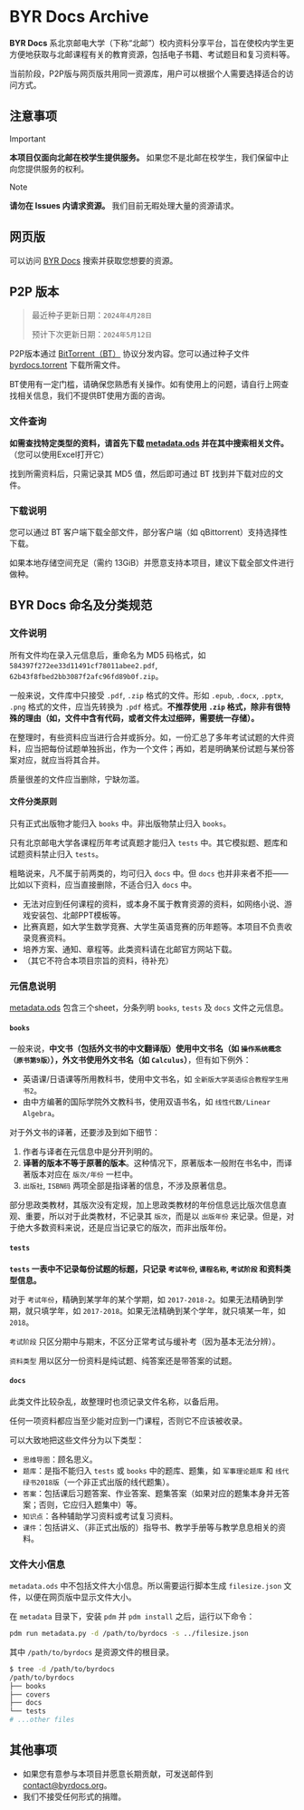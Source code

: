 # BYR Docs Archive

**BYR Docs** 系北京邮电大学（下称“北邮”）校内资料分享平台，旨在使校内学生更方便地获取与北邮课程有关的教育资源，包括电子书籍、考试题目和复习资料等。

当前阶段，P2P版与网页版共用同一资源库，用户可以根据个人需要选择适合的访问方式。

## 注意事项

> [!IMPORTANT]
> **本项目仅面向北邮在校学生提供服务。** 如果您不是北邮在校学生，我们保留中止向您提供服务的权利。

> [!NOTE]  
> **请勿在 Issues 内请求资源。** 我们目前无暇处理大量的资源请求。

## 网页版

可以访问 [BYR Docs](https://byrdocs.org) 搜索并获取您想要的资源。

## P2P 版本

> 最近种子更新日期：`2024年4月28日`
>
> 预计下次更新日期：`2024年5月12日`

P2P版本通过 [BitTorrent（BT）](https://zh.wikipedia.org/zh-cn/BitTorrent_(%E5%8D%8F%E8%AE%AE)) 协议分发内容。您可以通过种子文件 [byrdocs.torrent](byrdocs.torrent) 下载所需文件。

BT使用有一定门槛，请确保您熟悉有关操作。如有使用上的问题，请自行上网查找相关信息，我们不提供BT使用方面的咨询。

### 文件查询

**如需查找特定类型的资料，请首先下载 [metadata.ods](metadata.ods) 并在其中搜索相关文件。** （您可以使用Excel打开它）

找到所需资料后，只需记录其 MD5 值，然后即可通过 BT 找到并下载对应的文件。

### 下载说明

您可以通过 BT 客户端下载全部文件，部分客户端（如 qBittorrent）支持选择性下载。

如果本地存储空间充足（需约 13GiB）并愿意支持本项目，建议下载全部文件进行做种。

## BYR Docs 命名及分类规范

### 文件说明

所有文件均在录入元信息后，重命名为 MD5 码格式，如 `584397f272ee33d11491cf78011abee2.pdf`, `62b43f8fbed2bb3087f2afc96fd89b0f.zip`。


一般来说，文件库中只接受 `.pdf`, `.zip` 格式的文件。形如 `.epub`, `.docx`, `.pptx`, `.png` 格式的文件，应当先转换为 `.pdf` 格式。**不推荐使用 `.zip` 格式，除非有很特殊的理由（如，文件中含有代码，或者文件太过细碎，需要统一存储）。**

在整理时，有些资料应当进行合并或拆分。如，一份汇总了多年考试试题的大件资料，应当把每份试题单独拆出，作为一个文件；再如，若是明确某份试题与某份答案对应，就应当将其合并。

质量很差的文件应当删除，宁缺勿滥。

#### 文件分类原则

只有正式出版物才能归入 `books` 中。非出版物禁止归入 `books`。

只有北京邮电大学各课程历年考试真题才能归入 `tests` 中。其它模拟题、题库和试题资料禁止归入 `tests`。

粗略说来，凡不属于前两类的，均可归入 `docs` 中。但 `docs` 也并非来者不拒——比如以下资料，应当直接删除，不适合归入 `docs` 中。

- 无法对应到任何课程的资料，或本身不属于教育资源的资料，如网络小说、游戏安装包、北邮PPT模板等。
- 比赛真题，如大学生数学竞赛、大学生英语竞赛的历年题等。本项目不负责收录竞赛资料。
- 培养方案、通知、章程等。此类资料请在北邮官方网站下载。
- （其它不符合本项目宗旨的资料，待补充）

### 元信息说明

[metadata.ods](metadata.ods) 包含三个sheet，分条列明 `books`, `tests` 及 `docs` 文件之元信息。

#### `books`

一般来说，**中文书（包括外文书的中文翻译版）使用中文书名（如 `操作系统概念（原书第9版）`），外文书使用外文书名（如 `Calculus`）**，但有如下例外：

- 英语课/日语课等所用教科书，使用中文书名，如 `全新版大学英语综合教程学生用书2`。
- 由中方编著的国际学院外文教科书，使用双语书名，如 `线性代数/Linear Algebra`。

对于外文书的译著，还要涉及到如下细节：

1. 作者与译者在元信息中是分开列明的。
2. **译著的版本不等于原著的版本**。这种情况下，原著版本一般附在书名中，而译著版本对应在 `版次/年份` 一栏中。
3. `出版社`, `ISBN码` 两项全部是指译著的信息，不涉及原著信息。

部分思政类教材，其版次没有定规，加上思政类教材的年份信息远比版次信息直观、重要，所以对于此类教材，不记录其 `版次`，而是以 `出版年份` 来记录。但是，对于绝大多数资料来说，还是应当记录它的版次，而非出版年份。

#### `tests`

**`tests` 一表中不记录每份试题的标题，只记录 `考试年份`, `课程名称`, `考试阶段` 和资料类型信息。**

对于 `考试年份`，精确到某学年的某个学期，如 `2017-2018-2`。如果无法精确到学期，就只填学年，如 `2017-2018`。如果无法精确到某个学年，就只填某一年，如 `2018`。

`考试阶段` 只区分期中与期末，不区分正常考试与缓补考（因为基本无法分辨）。

`资料类型` 用以区分一份资料是纯试题、纯答案还是带答案的试题。

#### `docs`

此类文件比较杂乱，故整理时也须记录文件名称，以备后用。

任何一项资料都应当至少能对应到一门课程，否则它不应该被收录。

可以大致地把这些文件分为以下类型：

- `思维导图`：顾名思义。
- `题库`：是指不能归入 `tests` 或 `books` 中的题库、题集，如 `军事理论题库` 和 `线代绿书2018版`（一个非正式出版的线代题集）。
- `答案`：包括课后习题答案、作业答案、题集答案（如果对应的题集本身并无答案；否则，它应归入题集中）等。
- `知识点`：各种辅助学习资料或考试复习资料。
- `课件`：包括讲义、（非正式出版的）指导书、教学手册等与教学息息相关的资料。

### 文件大小信息

`metadata.ods` 中不包括文件大小信息。所以需要运行脚本生成 `filesize.json` 文件，以便在网页版中显示文件大小。

在 `metadata` 目录下，安装 `pdm` 并 `pdm install` 之后，运行以下命令：

```sh
pdm run metadata.py -d /path/to/byrdocs -s ../filesize.json
```

其中 `/path/to/byrdocs` 是资源文件的根目录。

```sh
$ tree -d /path/to/byrdocs
/path/to/byrdocs
├── books
├── covers
├── docs
└── tests
# ...other files
```

## 其他事项

- 如果您有意参与本项目并愿意长期贡献，可发送邮件到 [contact@byrdocs.org](mailto:contact@byrdocs.org)。
- 我们不接受任何形式的捐赠。
